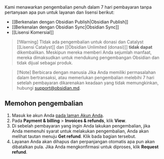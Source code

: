 Kami menawarkan pengembalian penuh dalam 7 hari pembayaran tanpa pertanyaan apa pun untuk layanan dan lisensi berikut:

- [[Berkenalan dengan Obsidian Publish|Obsidian Publish]]
- [[Berkenalan dengan Obsidian Sync|Obsidian Sync]]
- [[Lisensi Komersial]]


> [!Warning] TIdak ada pengembalian untuk donasi dan Catalyst
> [[Lisensi Catalyst]] dan [[Obsidian Unlimited (donasi)]] **tidak dapat** dikembalikan. Meskipun mereka memberi Anda sejumlah manfaat, mereka dimaksudkan untuk mendukung pengembangan Obsidian dan tidak dijual sebagai produk.

> [!Note] Berbicara dengan manusia
> Jika Anda memiliki permasalahan dalam bertransaksi, atau memerlukan pengembalian melebihi 7 hari setelah pembayaran dikarenakan keadaan yang tidak memungkinkan, hubungi support@obsidian.md.

## Memohon pengembalian

1. Masuk ke akun Anda [pada laman Akun Anda](https://obsidian.md/account).
2. Pada **Payment & billing** > **Invoices & refunds**, klik **View**.
3. Di sebelah pembayaran yang ingin Anda lakukan pengembalian, jika Anda memenuhi syarat untuk melakukan pengembalian, Anda akan melihat tautan menuju **Get refund**. Klik bada bagian tersebut.
5. Layanan Anda akan dihapus dan perpanjangan otomatis apa pun akan dibatalkan pula. Jika Anda mengkonfirmasi untuk diproses, klik **Request refund**.